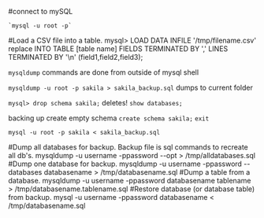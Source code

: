 #connect to mySQL

    `mysql -u root -p`

#Load a CSV file into a table.
    mysql> LOAD DATA INFILE '/tmp/filename.csv' replace INTO TABLE [table name] FIELDS TERMINATED BY ',' LINES TERMINATED BY '\n' (field1,field2,field3);



`mysqldump` commands are done from outside of mysql shell

`mysqldump -u root -p sakila > sakila_backup.sql` dumps to current folder

`mysql> drop schema sakila;` deletes!
`show databases;`

backing up
create empty schema `create schema sakila;`
`exit`

`mysql -u root -p sakila < sakila_backup.sql`

#Dump all databases for backup. Backup file is sql commands to recreate all db's.
    mysqldump -u username -ppassword --opt > /tmp/alldatabases.sql
#Dump one database for backup.
    mysqldump -u username -ppassword --databases databasename > /tmp/databasename.sql
#Dump a table from a database.
    mysqldump -u username -ppassword databasename tablename > /tmp/databasename.tablename.sql
#Restore database (or database table) from backup.
    mysql -u username -ppassword databasename < /tmp/databasename.sql